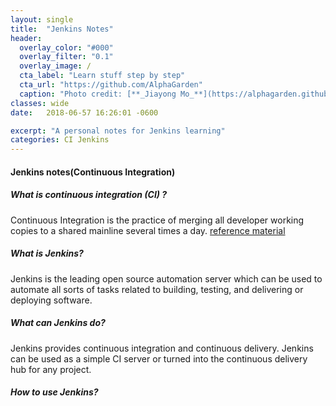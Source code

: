 ```yaml
---
layout: single
title:  "Jenkins Notes"
header:
  overlay_color: "#000"
  overlay_filter: "0.1"
  overlay_image: /
  cta_label: "Learn stuff step by step"
  cta_url: "https://github.com/AlphaGarden"
  caption: "Photo credit: [**_Jiayong Mo_**](https://alphagarden.github.io)"
classes: wide
date:   2018-06-57 16:26:01 -0600

excerpt: "A personal notes for Jenkins learning"
categories: CI Jenkins
---
```


#### Jenkins notes(Continuous Integration)

##### What is continuous integration (CI) ?
Continuous Integration is the practice of merging all developer working copies to a shared mainline several times a day. 
[reference material](https://en.wikipedia.org/wiki/Continuous_integration)
##### What is Jenkins?
Jenkins is the leading open source automation server which can be used to automate all sorts of tasks related to building, testing, and delivering or deploying software.
##### What can Jenkins do?
Jenkins provides continuous integration and continuous delivery. Jenkins can be used as a simple CI server or turned into the continuous delivery hub for any project.
##### How to use Jenkins?

